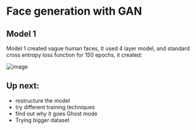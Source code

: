 # Face generation with GAN

## Model 1
Model 1 created vague human faces, It used 4 layer model, and standard cross entropy loss function
for 150 epochs, it created:

![image](https://github.com/user-attachments/assets/e1af19b1-0707-4a4f-89e0-0f6a51415a7a)

## Up next:
- restructure the model
- try different training techniques
- find out why it goes Ghost mode
- Trying bigger dataset
